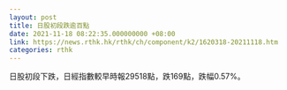 ```yaml
---
layout: post
title: 日股初段跌逾百點
date: 2021-11-18 08:22:35.000000000 +08:00
link: https://news.rthk.hk/rthk/ch/component/k2/1620318-20211118.htm
categories: rthk
---
```


日股初段下跌，日經指數較早時報29518點，跌169點，跌幅0.57%。
